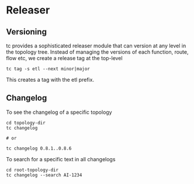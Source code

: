 # Releaser

<!-- toc -->

## Versioning

tc provides a sophisticated releaser module that can version at any level in the topology tree. Instead of managing the versions of each function, route, flow etc, we create a release tag at the top-level

```
tc tag -s etl --next minor|major
```

This creates a tag with the etl prefix.



## Changelog


To see the changelog of a specific topology

```
cd topology-dir
tc changelog

# or

tc changelog 0.8.1..0.8.6
```

To search for a specific text in all changelogs

```
cd root-topology-dir
tc changelog --search AI-1234

```
